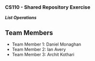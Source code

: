 
### CS110 - Shared Repository Exercise

***List Operations***

## Team Members

* Team Member 1: Daniel Monaghan
* Team Member 2: Ian Avery
* Team Member 3: Archit Kothari
